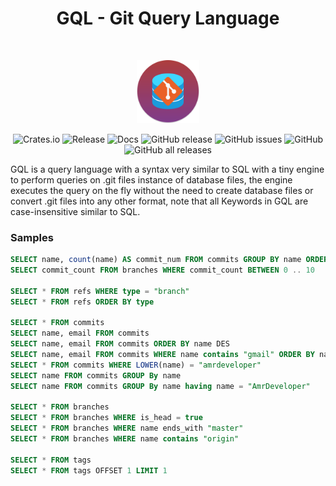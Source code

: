 <h1 align="center">GQL - Git Query Language</h1></br>

<p align="center">
<img src="assets/gql_logo.svg" width="20%" height="20%"/>
</p>

<p align="center">
  <img alt="Crates.io" src="https://img.shields.io/crates/v/gitql?style=flat-square">
  <img alt="Release" src="https://github.com/AmrDeveloper/GQL/actions/workflows/release.yaml/badge.svg">
  <img alt="Docs" src="https://github.com/AmrDeveloper/GQL/actions/workflows/docs.yaml/badge.svg">
  <img alt="GitHub release" src="https://img.shields.io/github/v/release/amrdeveloper/gql">
  <img alt="GitHub issues" src="https://img.shields.io/github/issues/amrdeveloper/gql">
  <img alt="GitHub" src="https://img.shields.io/github/license/amrdeveloper/gql">
  <img alt="GitHub all releases" src="https://img.shields.io/github/downloads/amrdeveloper/gql/total">
</p>

GQL is a query language with a syntax very similar to SQL with a tiny engine to perform queries on .git files instance of database files, the engine executes the query on the fly without the need to create database files or convert .git files into any other format, note that all Keywords in GQL are case-insensitive similar to SQL.

### Samples

``` sql
SELECT name, count(name) AS commit_num FROM commits GROUP BY name ORDER BY commit_num DES LIMIT 10
SELECT commit_count FROM branches WHERE commit_count BETWEEN 0 .. 10

SELECT * FROM refs WHERE type = "branch"
SELECT * FROM refs ORDER BY type

SELECT * FROM commits
SELECT name, email FROM commits
SELECT name, email FROM commits ORDER BY name DES
SELECT name, email FROM commits WHERE name contains "gmail" ORDER BY name
SELECT * FROM commits WHERE LOWER(name) = "amrdeveloper"
SELECT name FROM commits GROUP By name
SELECT name FROM commits GROUP By name having name = "AmrDeveloper"

SELECT * FROM branches
SELECT * FROM branches WHERE is_head = true
SELECT * FROM branches WHERE name ends_with "master"
SELECT * FROM branches WHERE name contains "origin"

SELECT * FROM tags
SELECT * FROM tags OFFSET 1 LIMIT 1
```